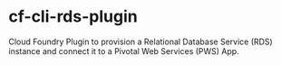 # cf-cli-rds-plugin

Cloud Foundry Plugin to provision a Relational Database Service (RDS) instance
and connect it to a Pivotal Web Services (PWS) App.
